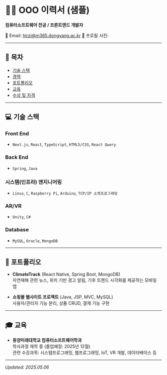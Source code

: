 # 👨‍💻 OOO 이력서 (샘플)
**컴퓨터소프트웨어 전공 / 프론트엔드 개발자**

📧 Email: hirzi@m365.dongyang.ac.kr
📸 프로필 사진:<!-- You can upload your profile image in your GitHub repo and link it here -->

---

## 📌 목차  
- [기술 스택](#-기술-스택)  
- [경력](#-경력)  
- [포트폴리오](#-포트폴리오)  
- [교육](#-교육)  
- [수상 및 자격](#-수상-및-자격)

---

## 💻 기술 스택  

### Front End  
- `Next.js`, `React`, `TypeScript`, `HTML5/CSS`, `React Query`  

### Back End  
- `Spring`, `Java`

### 시스템(인프라) 엔지니어링  
- `Linux`, `C`, `Raspberry Pi`, `Arduino`, `TCP/IP 소켓프로그래밍`

### AR/VR  
- `Unity`, `C#`

### Database  
- `MySQL`, `Oracle`, `MongoDB`


---

## 📁 포트폴리오  

- **ClimateTrack** (React Native, Spring Boot, MongoDB)  
  자연재해 관련 뉴스, 위치 기반 경고 알림, 기후 트렌드 시각화를 제공하는 모바일 앱  

- **쇼핑몰 웹사이트 프로젝트** (Java, JSP, MVC, MySQL)  
  사용자/관리자 기능 분리, 상품 CRUD, 결제 기능 구현  

---

## 🎓 교육  

- **동양미래대학교 컴퓨터소프트웨어학과**  
  학사과정 재학 중 (졸업예정: 2025년 12월)  
  관련 수강과목: 시스템프로그래밍, 웹프로그래밍, IoT, VR 개발, 데이터베이스 등

---

_Updated: 2025.05.06_
